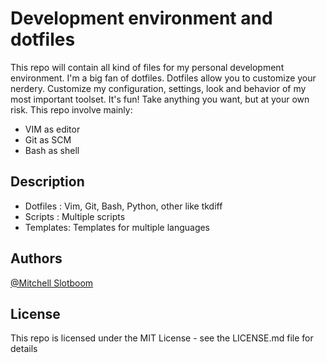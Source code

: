 <!---
 =========================================================================
 *  Filename   : README.md
 *  Author     : mitchell
 *  Description: README for dotfiles project
 *  Last Update: Tue 07 May 2019 09:04:08 PM CEST
 =========================================================================
-->

# Development environment and dotfiles
This repo will contain all kind of files for my personal development
environment. I'm a big fan of dotfiles. Dotfiles allow you to customize
your nerdery. Customize my configuration, settings, look and behavior of my
most important toolset. It's fun! Take anything you want, but at your own
risk. This repo involve mainly:

* VIM as editor
* Git as SCM
* Bash as shell

## Description
* Dotfiles : Vim, Git, Bash, Python, other like tkdiff
* Scripts  : Multiple scripts
* Templates: Templates for multiple languages

## Authors

[@Mitchell Slotboom](https://www.linkedin.com/in/mitchellslotboom/)

## License

This repo is licensed under the MIT License - see the LICENSE.md file for details
